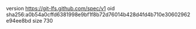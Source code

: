 version https://git-lfs.github.com/spec/v1
oid sha256:a0b54a0cffd6381998e9bf1f8b72d76014b428d4fd4b710e30602962e94ee8bd
size 730
